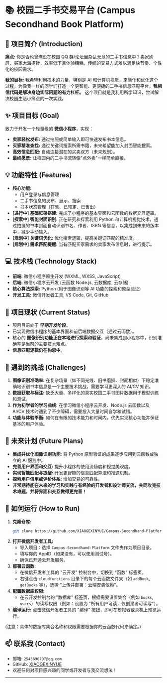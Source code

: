 # 📚 校园二手书交易平台 (Campus Secondhand Book Platform)

## 🚀 项目简介 (Introduction)

**痛点:** 你是否也曾淹没在校园 QQ 群/论坛里杂乱无章的二手书信息中？卖家刷屏、买家大海捞针，效率低下且体验糟糕。传统的交易方式难以满足快节奏、个性化的校园需求。

**我的目标:** 我希望利用技术的力量，特别是 AI 和计算机视觉，来简化和优化这个过程，为像我一样的同学们打造一个更智能、更便捷的二手书信息匹配平台。**我相信代码是解决身边实际问题的有力杠杆。** 这个项目就是我利用所学知识，尝试解决校园生活小痛点的一次实践。

## ✨ 项目目标 (Goal)

致力于开发一个轻量级的 **微信小程序**，实现：

*   **卖家轻松发布:** 通过拍照或简单输入即可快速发布书本信息。
*   **买家精准查找:** 通过关键词搜索所需书籍，未来希望能加入封面智能搜索。
*   **高效信息匹配:** 自动连接潜在的买卖双方（未来规划）。
*   **最终愿景:** 让校园内的二手书流转像"点外卖"一样简单直接。

## 💡 功能特性 (Features)

*   **核心功能:**
    *   用户登录与信息管理
    *   二手书信息的发布、展示、搜索
    *   书本状态管理（在售、已预定、已售出）
*   **[进行中] 基础框架搭建:** 完成了小程序的基本界面和云函数的数据交互逻辑。
*   **[探索中] 智能封面识别:** 正在研究和探索利用 Python 和计算机视觉技术，通过拍摄的书本封面自动识别书名、作者、ISBN 等信息，以集成到未来的版本中，减少手动输入。
*   **[规划中] 关键词优化:** 优化搜索逻辑，提高关键词匹配的精准度。
*   **[规划中] 需求匹配提醒:** 当有匹配买家需求的卖家发布信息时，进行提示。

## 💻 技术栈 (Technology Stack)

*   **前端:** 微信小程序原生开发 (WXML, WXSS, JavaScript)
*   **后端:** 微信小程序云开发 (云函数 Node.js, 云数据库, 云存储)
*   **核心算法探索:** Python (用于图像识别等 AI 功能的探索和原型验证)
*   **开发工具:** 微信开发者工具, VS Code, Git, GitHub

## 🌱 项目现状 (Current Status)

*   项目目前处于 **早期开发阶段**。
*   已实现微信小程序的基本界面和前后端数据交互（通过云函数）。
*   核心的 **图像识别功能正在本地进行探索和验证**，尚未集成到小程序中，识别准确率是当前的主要技术难点。
*   **信息匹配逻辑仍在构思中**。

## 🤔 遇到的挑战 (Challenges)

1.  **图像识别准确率:** 在复杂场景（如不同光线、旧书磨损、封面相似）下稳定准确地识别书本信息是一个主要技术挑战，需要学习更深入的 AI/CV 知识。
2.  **数据获取与标注:** 缺乏大量、多样化的真实校园二手书图片数据用于模型训练和测试。
3.  **作为初学者的学习曲线:** 在学习微信小程序云开发、Node.js 云函数以及 AI/CV 技术时遇到了不少障碍，需要投入大量时间自学和试错。
4.  **功能与体验平衡:** 如何在有限的技术能力和时间内，优先实现核心功能并保证基本的用户体验。

## 🚀 未来计划 (Future Plans)

*   **集成并优化图像识别功能:** 将 Python 原型验证的成果逐步应用到云函数或独立的 AI 服务中。
*   **完善用户界面和交互:** 提升小程序的使用流畅度和视觉美观度。
*   **实现智能匹配与提醒:** 开发更智能的信息匹配算法和推送机制。
*   **探索用户信用或评价体系:** 增加交易的可靠性。
*   **非常期待能在未来的学习和实践与有经验的开发者和设计师交流，共同攻克技术难题，并将界面和交互做得更完善！**

## 🔧 如何运行 (How to Run)

1.  **克隆仓库:**
    ```bash
    git clone https://github.com/XIAOGEXINYUE/Campus-Secondhand-Platform.git
    ```
2.  **打开微信开发者工具:**
    *   导入项目：选择 `Campus-Secondhand-Platform` 文件夹作为项目目录。
    *   填写你的 AppID（如果没有，可以使用测试号）。
    *   确保已开通云开发服务。
3.  **部署云函数:**
    *   在微信开发者工具的 "云开发" 控制台中，切换到 "函数" 标签页。
    *   右键点击 `cloudfunctions` 目录下的每个云函数文件夹（如 `addBook`, `getBooks` 等），选择 "上传并部署：云端安装依赖"。
4.  **配置数据库权限:**
    *   在云开发控制台的 "数据库" 标签页，根据需要设置集合（例如 `books`, `users`）的读写权限（例如：设置为 "所有用户可读，仅创建者可读写"）。
5.  **编译运行:** 点击微信开发者工具的 "编译" 按钮，即可在模拟器或真机上预览运行。

(注意：具体的数据库集合名称和权限需要根据你的云函数代码来确定。)

## 📫 联系我 (Contact)

*   邮箱: `2545696707@qq.com` 
*   GitHub: [XIAOGEXINYUE](https://github.com/XIAOGEXINYUE)
*   欢迎任何对项目感兴趣的同学或开发者与我交流想法！

--- 